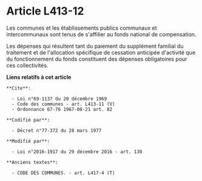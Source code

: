 # Article L413-12

Les communes et les établissements publics communaux et intercommunaux sont tenus de s'affilier au fonds national de
compensation.

Les dépenses qui résultent tant du paiement du supplément familial du traitement et de l'allocation spécifique de cessation
anticipée d'activité que du fonctionnement du fonds constituent des dépenses obligatoires pour ces collectivités.

**Liens relatifs à cet article**

	**Cite**:

	  - Loi n°69-1137 du 20 décembre 1969
	  - Code des communes - art. L413-11 (V)
	  - Ordonnance 67-76 1967-08-21 art. 82

	**Codifié par**:

	  - Décret n°77-372 du 28 mars 1977

	**Modifié par**:

	  - Loi n°2016-1917 du 29 décembre 2016 - art. 130

	**Anciens textes**:

	  - CODE DES COMMUNES. - art. L417-4 (T)
